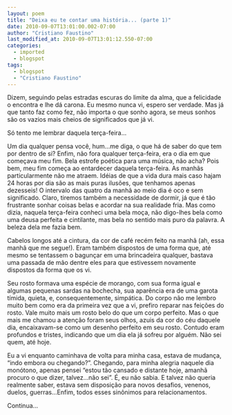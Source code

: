 ```yaml
---
layout: poem
title: "Deixa eu te contar uma história... (parte 1)"
date: 2010-09-07T13:01:00.002-07:00
author: "Cristiano Faustino"
last_modified_at: 2010-09-07T13:01:12.550-07:00
categories:
  - imported
  - blogspot
tags:
  - blogspot
  - "Cristiano Faustino"
---
```


Dizem, seguindo pelas estradas escuras do limite da alma, que a  felicidade o encontra e lhe dá carona. Eu mesmo nunca vi, espero ser  verdade. Mas já que tanto faz como fez, não importa o que sonho agora,  se meus sonhos são os vazios mais cheios de significados que já vi.

Só tento me lembrar daquela terça-feira...

Um dia qualquer pensa você, hum...me diga, o que há de saber do que tem  por dentro de si? Enfim, não fora qualquer terça-feira, era o dia em que  começava meu fim. Bela estrofe poética para uma música, não acha? Pois  bem, meu fim começa ao entardecer daquela terça-feira. As manhãs  particularmente não me atraem. Idéias de que a vida dura mais caso hajam  24 horas por dia são as mais puras ilusões, que tenhamos apenas  dezesseis! O intervalo das quatro da manhã ao meio dia é oco e sem  significado. Claro, tiremos também a necessidade de dormir, já que é tão  frustrante sonhar coisas belas e acordar na sua realidade fria. Mas  como dizia, naquela terça-feira conheci uma bela moça, não digo-lhes  bela como uma deusa perfeita e cintilante, mas bela no sentido mais puro  da palavra. A beleza dela me fazia bem.

Cabelos longos até a cintura, da cor de café recém feito na manhã (ah,  essa manhã que me segue!). Eram também dispostos de uma forma que, até  mesmo se tentassem o bagunçar em uma brincadeira qualquer, bastava uma  passada de mão dentre eles para que estivessem novamente dispostos da  forma que os vi.

Seu rosto formava uma espécie de morango, com sua forma igual e algumas  pequenas sardas na bochecha, sua aparência era de uma garota tímida,  quieta, e, consequentemente, simpática. Do corpo não me lembro muito bem  como era da primeira vez que a vi, prefiro reparar nas feições do  rosto. Vale muito mais um rosto belo do que um corpo perfeito. Mas o que  mais me chamou a atenção foram seus olhos, azuis da cor do céu daquele  dia, encaixavam-se como um desenho perfeito em seu rosto. Contudo eram  profundos e tristes, indicando que um dia ela já sofreu por alguém. Não  sei quem, até hoje.

Eu a vi enquanto caminhava de volta para minha casa, estava de mudança,  “indo embora ou chegando?”. Chegando, para minha alegria naquele dia  monótono, apenas pensei “estou tão cansado e distante hoje, amanhã  procuro o que dizer, talvez...não sei”. É, eu não sabia. E talvez não  queria realmente saber, estava sem disposição para novos desafios,  venenos, duelos, guerras...Enfim, todos esses sinônimos para  relacionamentos.

Continua...